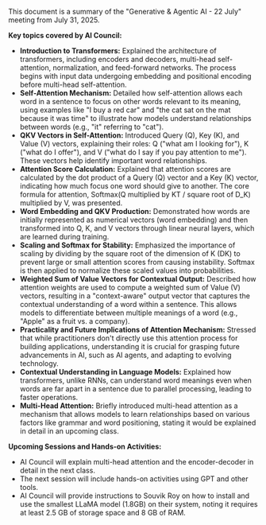This document is a summary of the "Generative & Agentic AI - 22 July" meeting from July 31, 2025.

**Key topics covered by AI Council:**

  * **Introduction to Transformers:** Explained the architecture of transformers, including encoders and decoders, multi-head self-attention, normalization, and feed-forward networks. The process begins with input data undergoing embedding and positional encoding before multi-head self-attention.
  * **Self-Attention Mechanism:** Detailed how self-attention allows each word in a sentence to focus on other words relevant to its meaning, using examples like "I buy a red car" and "the cat sat on the mat because it was time" to illustrate how models understand relationships between words (e.g., "it" referring to "cat").
  * **QKV Vectors in Self-Attention:** Introduced Query (Q), Key (K), and Value (V) vectors, explaining their roles: Q ("what am I looking for"), K ("what do I offer"), and V ("what do I say if you pay attention to me"). These vectors help identify important word relationships.
  * **Attention Score Calculation:** Explained that attention scores are calculated by the dot product of a Query (Q) vector and a Key (K) vector, indicating how much focus one word should give to another. The core formula for attention, Softmax(Q multiplied by KT / square root of D\_K) multiplied by V, was presented.
  * **Word Embedding and QKV Production:** Demonstrated how words are initially represented as numerical vectors (word embedding) and then transformed into Q, K, and V vectors through linear neural layers, which are learned during training.
  * **Scaling and Softmax for Stability:** Emphasized the importance of scaling by dividing by the square root of the dimension of K (DK) to prevent large or small attention scores from causing instability. Softmax is then applied to normalize these scaled values into probabilities.
  * **Weighted Sum of Value Vectors for Contextual Output:** Described how attention weights are used to compute a weighted sum of Value (V) vectors, resulting in a "context-aware" output vector that captures the contextual understanding of a word within a sentence. This allows models to differentiate between multiple meanings of a word (e.g., "Apple" as a fruit vs. a company).
  * **Practicality and Future Implications of Attention Mechanism:** Stressed that while practitioners don't directly use this attention process for building applications, understanding it is crucial for grasping future advancements in AI, such as AI agents, and adapting to evolving technology.
  * **Contextual Understanding in Language Models:** Explained how transformers, unlike RNNs, can understand word meanings even when words are far apart in a sentence due to parallel processing, leading to faster operations.
  * **Multi-Head Attention:** Briefly introduced multi-head attention as a mechanism that allows models to learn relationships based on various factors like grammar and word positioning, stating it would be explained in detail in an upcoming class.

**Upcoming Sessions and Hands-on Activities:**

  * AI Council will explain multi-head attention and the encoder-decoder in detail in the next class.
  * The next session will include hands-on activities using GPT and other tools.
  * AI Council will provide instructions to Souvik Roy on how to install and use the smallest LLaMA model (1.8GB) on their system, noting it requires at least 2.5 GB of storage space and 8 GB of RAM.

